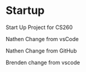 # Startup
Start Up Project for CS260

Nathen Change from vsCode

Nathen Change from GitHub

Brenden change from vscode